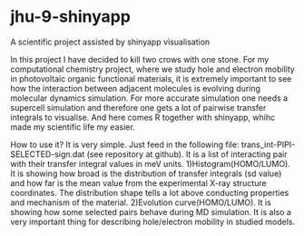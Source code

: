 # jhu-9-shinyapp
A scientific project assisted by shinyapp visualisation

In this project I have decided to kill two crows with one stone.
For my computational chemistry project, where we study hole and electron mobility in photovoltaic organic functional materials,
it is extremely important to see how the interaction between adjacent molecules is evolving during molecular dynamics simulation. For more accurate simulation one needs a supercell simulation and therefore one gets a lot of pairwise transfer integrals to visualise. And here comes R together with shinyapp, whihc made my scientific life my easier.

How to use it?
It is very simple.
Just feed in the following file: trans_int-PIPI-SELECTED-sign.dat (see repository at github).
It is a list of interacting pair with their transfer integral values in meV units.
1)Histogram(HOMO/LUMO). It is showing how broad is the distribution of transfer integrals (sd value) and how far is the mean value from the experimental X-ray structure coordinates. The distribution shape tells a lot above conducting properties and mechanism of the material.
2)Evolution curve(HOMO/LUMO). It is showing how some selected pairs behave during MD simulation.
It is also a very important thing for describing hole/electron mobility in studied models.

